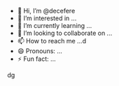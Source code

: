 - 👋 Hi, I’m @decefere
- 👀 I’m interested in ...
- 🌱 I’m currently learning ...
- 💞️ I’m looking to collaborate on ...
- 📫 How to reach me ...d
- 😄 Pronouns: ...
- ⚡ Fun fact: ...

<!---
decefere/decefere is a ✨ special ✨ repository because its `README.md` (this file) appears on your GitHub profile.
You can click the Preview link to take a look at your changes.
--->
dg
